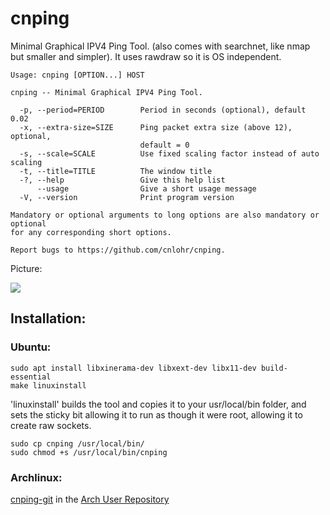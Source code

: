 cnping
======

Minimal Graphical IPV4 Ping Tool.  (also comes with searchnet, like nmap but smaller and simpler).  It uses rawdraw so it is OS independent.
```
Usage: cnping [OPTION...] HOST

cnping -- Minimal Graphical IPV4 Ping Tool.

  -p, --period=PERIOD        Period in seconds (optional), default 0.02
  -x, --extra-size=SIZE      Ping packet extra size (above 12), optional,
                             default = 0
  -s, --scale=SCALE          Use fixed scaling factor instead of auto scaling
  -t, --title=TITLE          The window title
  -?, --help                 Give this help list
      --usage                Give a short usage message
  -V, --version              Print program version

Mandatory or optional arguments to long options are also mandatory or optional
for any corresponding short options.

Report bugs to https://github.com/cnlohr/cnping.
```
Picture:

<IMG SRC=cnping.png>

## Installation:  

### Ubuntu:  

```
sudo apt install libxinerama-dev libxext-dev libx11-dev build-essential
make linuxinstall
```

'linuxinstall' builds the tool and copies it to your usr/local/bin folder, and sets the sticky bit allowing it to run as though it were root, allowing it to create raw sockets.

```
sudo cp cnping /usr/local/bin/
sudo chmod +s /usr/local/bin/cnping
```
### Archlinux:

 [cnping-git](https://aur.archlinux.org/packages/cnping-git/) in the [Arch User Repository](https://wiki.archlinux.org/index.php/Arch_User_Repository)
